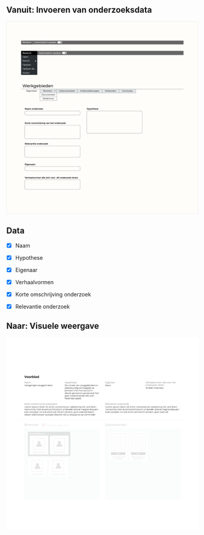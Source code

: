 ## Vanuit: Invoeren van onderzoeksdata

![Invoeren van algemene informatie](content/input-general-information.png)


## Data
- [x] Naam
- [x] Hypothese
- [x] Eigenaar
- [x] Verhaalvormen
- [x] Korte omschrijving onderzoek
- [x] Relevantie onderzoek



## Naar: Visuele weergave

![Voorblad](content/voorblad.png)